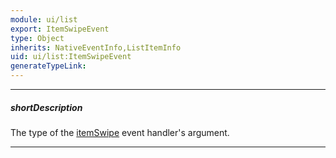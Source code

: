 ```yaml
---
module: ui/list
export: ItemSwipeEvent
type: Object
inherits: NativeEventInfo,ListItemInfo
uid: ui/list:ItemSwipeEvent
generateTypeLink: 
---
```

---
##### shortDescription
The type of the [itemSwipe]({basewidgetpath}/Events/#itemSwipe) event handler's argument.

---
<!-- Description goes here -->